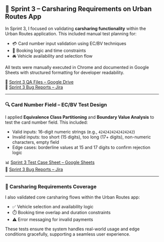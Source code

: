 ## 🚗 Sprint 3 – Carsharing Requirements on Urban Routes App

In Sprint 3, I focused on validating **carsharing functionality** within the Urban Routes application. This included manual test planning for:

- 💳 Card number input validation using EC/BV techniques  
- 📅 Booking logic and time constraints  
- 🚘 Vehicle availability and selection flow  

All tests were manually executed in Chrome and documented in Google Sheets with structured formatting for developer readability.

📁 [Sprint 3 QA Files – Google Drive](https://drive.google.com/drive/folders/1lmWVbxhKNa5_BM0qwlz1NkAHmsUChBgL)  
🐞 [Sprint 3 Bug Reports – Jira](https://cristaquility.atlassian.net/jira/software/projects/TFP3/boards/199)

---

### 🔍 Card Number Field – EC/BV Test Design

I applied **Equivalence Class Partitioning** and **Boundary Value Analysis** to test the card number field. This included:

- Valid inputs: 16-digit numeric strings (e.g., `4242424242424242`)  
- Invalid inputs: too short (15 digits), too long (17+ digits), non-numeric characters, empty field  
- Edge cases: borderline values at 15 and 17 digits to confirm rejection logic

📊 [Sprint 3 Test Case Sheet – Google Sheets](https://docs.google.com/spreadsheets/d/149xCfPmJoY7_WqeTJEhCzlc_8GC9nvAugXaT93jEsYo/edit?gid=2010888140#gid=2010888140)  
🐞 [Sprint 3 Bug Reports – Jira](https://cristaquility.atlassian.net/jira/software/projects/TFP3/boards/199)

---

### 🧭 Carsharing Requirements Coverage

I also validated core carsharing flows within the Urban Routes app:

- ✅ Vehicle selection and availability logic  
- ⏱️ Booking time overlap and duration constraints  
- ⚠️ Error messaging for invalid payments  

These tests ensure the system handles real-world usage and edge conditions gracefully, supporting a seamless user experience.


